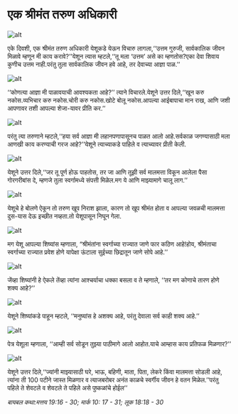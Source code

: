 # ‌‌‌एक श्रीमंत तरुण अधिकारी

![alt](https://cdn.door43.org/obs/jpg/360px/obs-en-28-01.jpg)

‌‌‌एके दिवशी, एक श्रीमंत तरुण अधिकारी येशूकडे येऊन विचारु लागला,‘‘उत्तम गुरुजी, सार्वकालिक जीवन मिळावे म्हणून मी काय करावे?’’‌‌‌येशून त्यास म्हटले,‘‘तू मला ‘उत्तम’ असे का म्हणतोस?‌‌‌एका देवा शिवाय कुणीच उत्तम नाही.‌‌‌परंतु तुला सार्वकालिक जीवन हवे आहे, तर देवाच्या आज्ञा पाळ.’’

![alt](https://cdn.door43.org/obs/jpg/360px/obs-en-28-02.jpg)

‌‌‌‘‘कोणत्या आज्ञा मी पाळावयाची आवश्यकता आहे?’’ त्याने विचारले.‌‌‌येशूने उत्तर दिले,‘‘खून करु नकोस.‌‌‌व्यभिचार करु नकोस.‌‌‌चोरी करु नकोस.‌‌‌खोटे बोलू नकोस.‌‌‌आपल्या आईबापाचा मान राख, आणि जशी आपणावर तशी आपल्या शेजा-यावर प्रीति कर.’’

![alt](https://cdn.door43.org/obs/jpg/360px/obs-en-28-03.jpg)

‌‌‌परंतु त्या तरुणाने म्हटले,‘‘हया सर्व आज्ञा मी लहानपणापासूनच पाळत आलो आहे.‌‌‌सर्वकाळ जगण्यासाठी मला आणखी काय करण्याची गरज आहे?’’‌‌‌येशूने त्याच्याकडे पाहिले व त्याच्यावर प्रीती केली.

![alt](https://cdn.door43.org/obs/jpg/360px/obs-en-28-04.jpg)

‌‌‌येशूने उत्तर दिले,‘‘जर तू पूर्ण होऊ पाहतोस, तर जा आणि तूझी सर्व मालमत्ता विकून आलेला पैसा गोरगरीबांस दे, म्हणजे तुला स्वर्गामध्ये संपत्ती मिळेल.‌‌‌मग ये आणि माझ्यामागे चालू लाग.’’

![alt](https://cdn.door43.org/obs/jpg/360px/obs-en-28-05.jpg)

‌‌‌येशूचे हे बोलणे ऐकून तो तरुण खूप निराश झाला, कारण तो खूप श्रीमंत होता व आपल्या जवळची मालमत्ता दुस-यास देऊ इच्छीत नव्हता.‌‌‌तो येशूपासून निघून गेला.

![alt](https://cdn.door43.org/obs/jpg/360px/obs-en-28-06.jpg)

‌‌‌मग येशू आपल्या शिष्यांस म्हणाला, “श्रीमंतांना स्वर्गाच्या राज्यात जाणे फार कठिण आहे!‌‌‌होय, श्रीमंताचा स्वर्गाच्या राज्यात प्रवेश होणे यापेक्षा ऊंटाला सुईच्या छिद्रातून जाणे सोपे आहे.’’

![alt](https://cdn.door43.org/obs/jpg/360px/obs-en-28-07.jpg)

‌‌‌जेंव्हा शिष्यांनी हे ऐकले तेंव्हा त्यांना आश्चर्याचा धक्का बसला व ते म्हणाले, ‘‘तर मग कोणाचे तारण होणे शक्य आहे?’’

![alt](https://cdn.door43.org/obs/jpg/360px/obs-en-28-08.jpg)

‌‌‌येशूने शिष्यांकडे पाहून म्हटले, ‘‘मनुष्यांस हे अशक्य आहे, परंतु देवाला सर्व काही शक्य  आहे.’’

![alt](https://cdn.door43.org/obs/jpg/360px/obs-en-28-09.jpg)

‌‌‌पेत्र येशूला म्हणाला, ‘‘आम्ही सर्व सोडून तुझ्या पाठीमागे आलो आहोत.‌‌‌याचे आम्हास काय प्रतिफळ मिळणार?’’

![alt](https://cdn.door43.org/obs/jpg/360px/obs-en-28-10.jpg)

‌‌‌येशूने उत्तर दिले,‘‘ज्यांनी माझ्यासाठी घरे, भाऊ, बहिणी, माता, पिता, लेकरे किंवा मालमत्ता सोडली आहे, त्यांना ती 100 पटीने जास्त मिळणार व त्याजबरोबर अनंत काळचे स्वर्गीय जीवन हे वतन मिळेल.’’‌‌‌परंतु पहिले ते शेवटले व शेवटले ते पहिले असे पुष्कळांचे होईल’’

_‌‌‌बायबल कथा:‌‌‌मत्तय 19:16 - 30; मार्क 10: 17 - 31; लूक 18:18 - 30_
